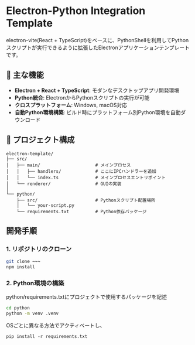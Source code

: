 # Electron-Python Integration Template

electron-vite(React + TypeScript)をベースに、PythonShellを利用してPythonスクリプトが実行できるように拡張したElectronアプリケーションテンプレートです。

## 🚀 主な機能

- **Electron + React + TypeScript**: モダンなデスクトップアプリ開発環境
- **Python統合**: ElectronからPythonスクリプトの実行が可能
- **クロスプラットフォーム**: Windows, macOS対応
- **自動Python環境構築**: ビルド時にプラットフォーム別Python環境を自動ダウンロード

## 📁 プロジェクト構成

```
electron-template/
├── src/
│   ├── main/                     # メインプロセス
│   │   ├── handlers/             # ここにIPCハンドラーを追加
│   │   └── index.ts              # メインプロセスエントリポイント
│   └── renderer/                 # GUIの実装
│
└── python/
    ├── src/                      # Pythonスクリプト配置場所
    │   └── your-script.py
    └── requirements.txt          # Python依存パッケージ
```

## 開発手順

### 1. リポジトリのクローン

```bash
git clone ~~~
npm install
```

### 2. Python環境の構築

python/requirements.txtにプロジェクトで使用するパッケージを記述

```bash
cd python
python -m venv .venv
```

OSごとに異なる方法でアクティベートし、

```
pip install -r requirements.txt
```
